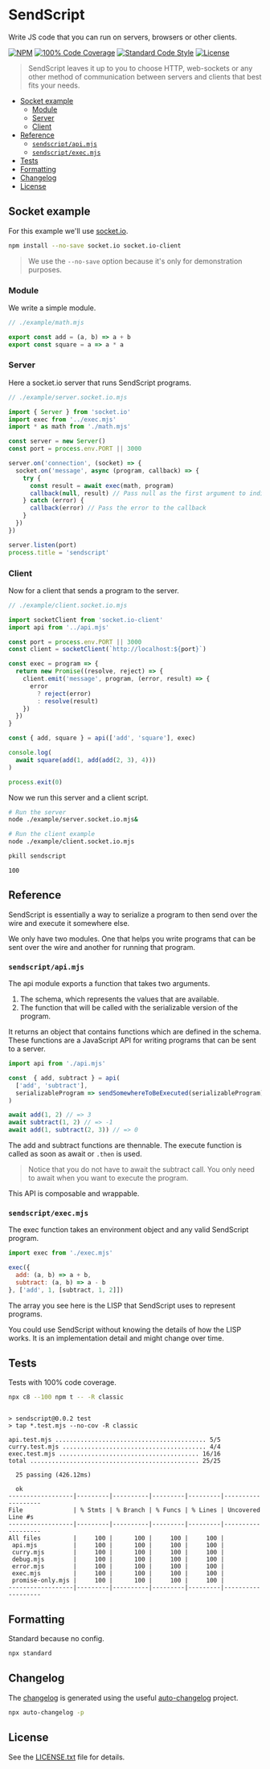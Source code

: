 # SendScript

Write JS code that you can run on servers, browsers or other clients.

[![NPM](https://img.shields.io/npm/v/sendscript?color=blue&style=flat-square)](https://www.npmjs.com/package/sendscript)
[![100% Code Coverage](https://img.shields.io/badge/coverage-100%25-brightgreen?style=flat-square)](#tests)
[![Standard Code Style](https://img.shields.io/badge/code_style-standard-brightgreen.svg?style=flat-square)](https://standardjs.com)
[![License](https://img.shields.io/npm/l/sendscript?color=brightgreen&style=flat-square)](./LICENSE.txt)

> SendScript leaves it up to you to choose HTTP, web-sockets or any other
> method of communication between servers and clients that best fits your
> needs.

<!-- toc -->

- [Socket example](#socket-example)
  * [Module](#module)
  * [Server](#server)
  * [Client](#client)
- [Reference](#reference)
  * [`sendscript/api.mjs`](#sendscriptapimjs)
  * [`sendscript/exec.mjs`](#sendscriptexecmjs)
- [Tests](#tests)
- [Formatting](#formatting)
- [Changelog](#changelog)
- [License](#license)

<!-- tocstop -->

## Socket example

For this example we'll use [socket.io][socket.io].

```bash
npm install --no-save socket.io socket.io-client
```

> We use the `--no-save` option because it's only for demonstration purposes.

### Module

We write a simple module.

```js
// ./example/math.mjs

export const add = (a, b) => a + b
export const square = a => a * a
```

### Server

Here a socket.io server that runs SendScript programs.

```js
// ./example/server.socket.io.mjs

import { Server } from 'socket.io'
import exec from '../exec.mjs'
import * as math from './math.mjs'

const server = new Server()
const port = process.env.PORT || 3000

server.on('connection', (socket) => {
  socket.on('message', async (program, callback) => {
    try {
      const result = await exec(math, program)
      callback(null, result) // Pass null as the first argument to indicate success
    } catch (error) {
      callback(error) // Pass the error to the callback
    }
  })
})

server.listen(port)
process.title = 'sendscript'
```

### Client

Now for a client that sends a program to the server.

```js
// ./example/client.socket.io.mjs

import socketClient from 'socket.io-client'
import api from '../api.mjs'

const port = process.env.PORT || 3000
const client = socketClient(`http://localhost:${port}`)

const exec = program => {
  return new Promise((resolve, reject) => {
    client.emit('message', program, (error, result) => {
      error
        ? reject(error)
        : resolve(result)
    })
  })
}

const { add, square } = api(['add', 'square'], exec)

console.log(
  await square(add(1, add(add(2, 3), 4)))
)

process.exit(0)
```

Now we run this server and a client script.

```bash
# Run the server
node ./example/server.socket.io.mjs&

# Run the client example
node ./example/client.socket.io.mjs

pkill sendscript
```
```
100
```

## Reference

SendScript is essentially a way to serialize a program to then send over the
wire and execute it somewhere else.

We only have two modules. One that helps you write programs that can be sent
over the wire and another for running that program.

### `sendscript/api.mjs`

The api module exports a function that takes two arguments.

1. The schema, which represents the values that are available.
2. The function that will be called with the serializable version of the
   program.

It returns an object that contains functions which are defined in the schema.
These functions are a JavaScript API for writing programs that can be sent to
a server.

```js
import api from './api.mjs'

const  { add, subtract } = api(
  ['add', 'subtract'],
  serializableProgram => sendSomewhereToBeExecuted(serializableProgram)
)

await add(1, 2) // => 3
await subtract(1, 2) // => -1
await add(1, subtract(2, 3)) // => 0
```

The add and subtract functions are thennable. The execute function is called as
soon as await or `.then` is used.

> Notice that you do not have to await the subtract call. You only need to
> await when you want to execute the program.

This API is composable and wrappable.

### `sendscript/exec.mjs`

The exec function takes an environment object and any valid SendScript program.

```js
import exec from './exec.mjs'

exec({
  add: (a, b) => a + b,
  subtract: (a, b) => a - b
}, ['add', 1, [subtract, 1, 2]])
```

The array you see here is the LISP that SendScript uses to represent programs.

You could use SendScript without knowing the details of how the LISP works. It
is an implementation detail and might change over time.

## Tests

Tests with 100% code coverage.

```bash
npx c8 --100 npm t -- -R classic
```
```

> sendscript@0.0.2 test
> tap *.test.mjs --no-cov -R classic

api.test.mjs .......................................... 5/5
curry.test.mjs ........................................ 4/4
exec.test.mjs ....................................... 16/16
total ............................................... 25/25

  25 passing (426.12ms)

  ok
------------------|---------|----------|---------|---------|-------------------
File              | % Stmts | % Branch | % Funcs | % Lines | Uncovered Line #s 
------------------|---------|----------|---------|---------|-------------------
All files         |     100 |      100 |     100 |     100 |                   
 api.mjs          |     100 |      100 |     100 |     100 |                   
 curry.mjs        |     100 |      100 |     100 |     100 |                   
 debug.mjs        |     100 |      100 |     100 |     100 |                   
 error.mjs        |     100 |      100 |     100 |     100 |                   
 exec.mjs         |     100 |      100 |     100 |     100 |                   
 promise-only.mjs |     100 |      100 |     100 |     100 |                   
------------------|---------|----------|---------|---------|-------------------
```

## Formatting

Standard because no config.

```bash
npx standard
```

## Changelog

The [changelog][changelog] is generated using the useful
[auto-changelog][auto-changelog] project.

```bash
npx auto-changelog -p
```

## License

See the [LICENSE.txt][license] file for details.

[license]:./LICENSE.txt
[socket.io]:https://socket.io/
[changelog]:./CHANGELOG.md
[auto-changelog]:https://www.npmjs.com/package/auto-changelog
